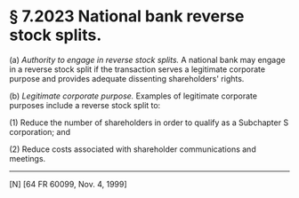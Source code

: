 # § 7.2023   National bank reverse stock splits.

(a) *Authority to engage in reverse stock splits.* A national bank may engage in a reverse stock split if the transaction serves a legitimate corporate purpose and provides adequate dissenting shareholders' rights.


(b) *Legitimate corporate purpose.* Examples of legitimate corporate purposes include a reverse stock split to:


(1) Reduce the number of shareholders in order to qualify as a Subchapter S corporation; and


(2) Reduce costs associated with shareholder communications and meetings.



---

[N] [64 FR 60099, Nov. 4, 1999]




